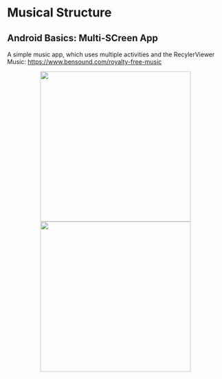 # Musical Structure

## Android Basics: Multi-SCreen App
A simple music app, which uses multiple activities and the RecylerViewer
Music: https://www.bensound.com/royalty-free-music

<p align="center">
  <img src="https://c1.staticflickr.com/5/4624/40430444951_d66dfae063_b.jpg" width="350"/>
  <img src="https://c1.staticflickr.com/5/4615/40430444871_306bd1d793_b.jpg" width="350"/>
</p>

